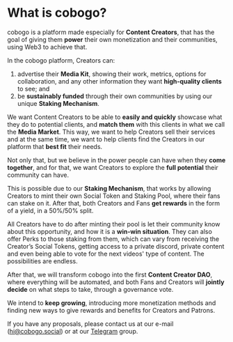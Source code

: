 # What is cobogo?

cobogo is a platform made especially for **Content Creators**, that has the goal of giving them **power** their own monetization and their communities, using Web3 to achieve that.

In the cobogo platform, Creators can:

1. advertise their **Media Kit**, showing their work, metrics, options for collaboration, and any other information they want **high-quality clients** to see; and&#x20;
2. be **sustainably funded** through their own communities by using our unique **Staking Mechanism**.

We want Content Creators to be able to **easily and quickly** showcase what they do to potential clients, and **match them** with this clients in what we call the **Media Market**. This way, we want to help Creators sell their services and at the same time, we want to help clients find the Creators in our platform that **best fit** their needs.&#x20;

Not only that, but we believe in the power people can have when they **come together**, and for that, we want Creators to explore the **full potential** their community can have.&#x20;

This is possible due to our **Staking Mechanism**, that works by allowing Creators to mint their own Social Token and Staking Pool, where their fans can stake on it. After that, both Creators and Fans **get rewards** in the form of a yield, in a 50%/50% split.

All Creators have to do after minting their pool is let their community know about this opportunity, and how it is a **win-win situation**. They can also offer Perks to those staking from them, which can vary from receiving the Creator’s Social Tokens, getting access to a private discord, private content and even being able to vote for the next videos' type of content. The possibilities are endless.

After that, we will transform cobogo into the first **Content Creator DAO**, where everything will be automated, and both Fans and Creators will **jointly decide** on what steps to take, through a governance vote.

We intend to **keep growing**, introducing more monetization methods and finding new ways to give rewards and benefits for Creators and Patrons.&#x20;

If you have any proposals, please contact us at our e-mail (hi@cobogo.social) or at our [Telegram](https://t.me/cobogosocial) group.





